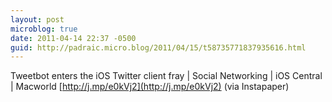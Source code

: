 ```yaml
---
layout: post
microblog: true
date: 2011-04-14 22:37 -0500
guid: http://padraic.micro.blog/2011/04/15/t58735771837935616.html
---
```

Tweetbot enters the iOS Twitter client fray | Social Networking | iOS Central | Macworld [http://j.mp/e0kVj2](http://j.mp/e0kVj2) (via Instapaper)
